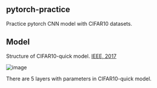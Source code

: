 ## pytorch-practice
Practice pytorch CNN model with CIFAR10 datasets.
## Model
Structure of CIFAR10-quick model.    [IEEE, 2017](https://ieeexplore.ieee.org/abstract/document/7952349)

![image](https://github.com/mashuoo/pytorch-practice/assets/57065978/481e12fc-911a-458e-979a-c6378754b277)

There are 5 layers with parameters in CIFAR10-quick model.
